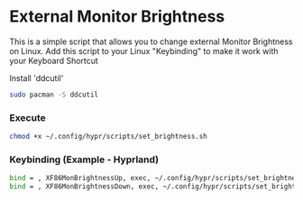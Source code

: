 # External Monitor Brightness
This is a simple script that allows you to change external Monitor Brightness on Linux. Add this script to your Linux "Keybinding" to make it work with your Keyboard Shortcut

Install 'ddcutil'
```bash
sudo pacman -S ddcutil
```

### Execute
```bash
chmod +x ~/.config/hypr/scripts/set_brightness.sh
```

### Keybinding (Example - Hyprland)
```bash
bind = , XF86MonBrightnessUp, exec, ~/.config/hypr/scripts/set_brightness.sh up HDMI
bind = , XF86MonBrightnessDown, exec, ~/.config/hypr/scripts/set_brightness.sh down HDMI
```
